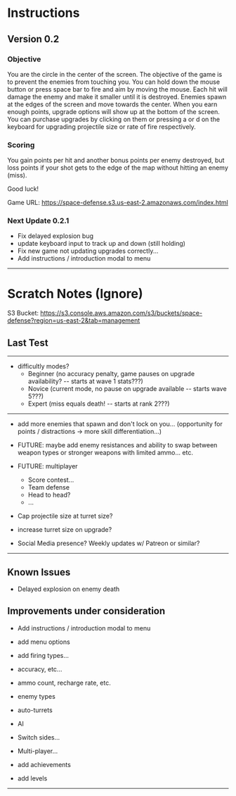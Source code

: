 # Instructions

## Version 0.2

### Objective
You are the circle in the center of the screen. The objective of the game is to prevent the enemies from touching you. You can hold down the mouse button or press space bar to fire and aim by moving the mouse. Each hit will damage the enemy and make it smaller until it is destroyed. Enemies spawn at the edges of the screen and move towards the center. When you earn enough points, upgrade options will show up at the bottom of the screen. You can purchase upgrades by clicking on them or pressing a or d on the keyboard for upgrading projectile size or rate of fire respectively.

### Scoring
You gain points per hit and another bonus points per enemy destroyed, but loss points if your shot gets to the edge of the map without hitting an enemy (miss).

Good luck!

Game URL: https://space-defense.s3.us-east-2.amazonaws.com/index.html

### Next Update 0.2.1

- Fix delayed explosion bug
- update keyboard input to track up and down (still holding)
- Fix new game not updating upgrades correctly...
- Add instructions / introduction modal to menu

---
# Scratch Notes (Ignore)

S3 Bucket: https://s3.console.aws.amazon.com/s3/buckets/space-defense?region=us-east-2&tab=management

## Last Test
---
- difficultly modes? 
    - Beginner (no accuracy penalty, game pauses on upgrade availability? -- starts at wave 1 stats???)
    - Novice (current mode, no pause on upgrade available -- starts wave 5???)
    - Expert (miss equals death! -- starts at rank 2???)
---
- add more enemies that spawn and don't lock on you... (opportunity for points / distractions -> more skill differentiation...)

- FUTURE: maybe add enemy resistances and ability to swap between weapon types or stronger weapons with limited ammo... etc.

- FUTURE: multiplayer
    - Score contest...
    - Team defense
    - Head to head?
    - ...
- Cap projectile size at turret size?
- increase turret size on upgrade?
- Social Media presence? Weekly updates w/ Patreon or similar?
---
## Known Issues

- Delayed explosion on enemy death

## Improvements under consideration

- Add instructions / introduction modal to menu
- add menu options
- add firing types...

- accuracy, etc...
- ammo count, recharge rate, etc.

- enemy types
- auto-turrets
- AI
- Switch sides...
- Multi-player...

- add achievements
- add levels

---------------------------
